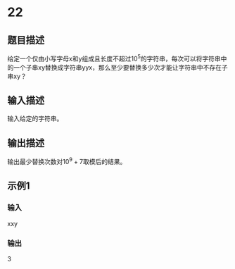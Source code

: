 # 22

## 题目描述

给定一个仅由小写字母x和y组成且长度不超过$10^5$的字符串，每次可以将字符串中的一个子串xy替换成字符串yyx，那么至少要替换多少次才能让字符串中不存在子串xy？

## 输入描述

输入给定的字符串。

## 输出描述

输出最少替换次数对$10^9+7$取模后的结果。

## 示例1

### 输入

xxy

### 输出

3
